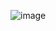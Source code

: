 ![image](https://github.com/pavelsytnik/LaboratoryWork/assets/109156460/5da925e2-ba25-4361-a82d-61f324c6c6c6)
